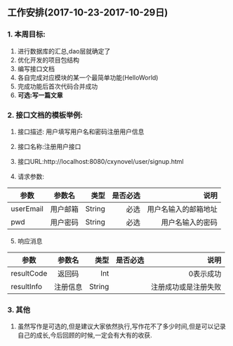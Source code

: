 ## 工作安排(2017-10-23-2017-10-29日)
### 1. 本周目标:
1. 进行数据库的汇总,dao层就确定了
2. 优化开发的项目包结构
3. 编写接口文档
4. 各自完成对应模块的某一个最简单功能(HelloWorld)
5. 完成功能后首次代码合并成功
6. **可选:写一篇文章**

### 2. 接口文档的模板举例:
1. 接口描述: 用户填写用户名和密码注册用户信息

2. 接口名称:注册用户接口

3. 接口URL:http://localhost:8080/cxynovel/user/signup.html

4. 请求参数:

| 参数        | 参数名           | 类型  | 是否必选 | 说明
| ------------- |:-------------:| -----:| -----:|-----:|
| userEmail  | 用户邮箱 | String | 必选 | 用户名输入的邮箱地址 
| pwd | 用户密码 | String | 必选 | 用户名输入的密码 


5. 响应消息

| 参数        | 参数名           | 类型  | 是否必选 | 说明
| ------------- |:-------------:| -----:| -----:|-----:|
|resultCode | 返回码 | Int |  | 0表示成功
| resultInfo | 注册信息 | String | | 注册成功或是注册失败


### 3. 其他
1. 虽然写作是可选的,但是建议大家依然执行,写作花不了多少时间,但是可以记录自己的成长,今后回顾的时候,一定会有大有的收获.
























